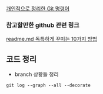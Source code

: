[개인적으로 정리한 Git 명령어](https://www.notion.so/Git-577eee091a5c4617aa9a9a1b5fd7e11a)
 

### 참고할만한 github 관련 링크 
[readme.md 독특하게 꾸미는 10가지 방법](https://dev.to/github/10-standout-github-profile-readmes-h2o)



## 코드 정리


- branch 상황들 정리
```
git log --graph --all --decorate
```





















